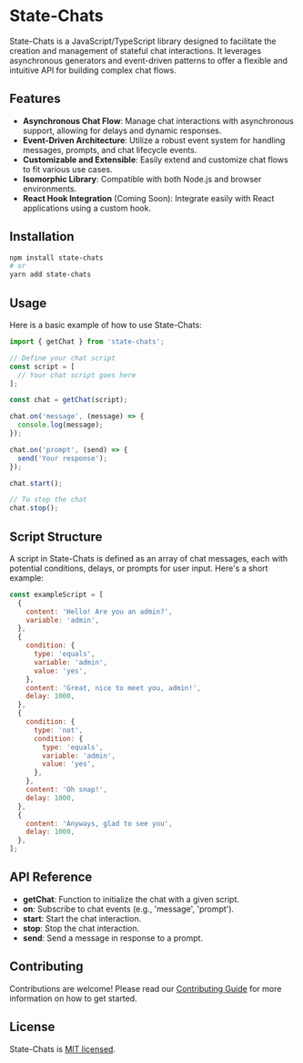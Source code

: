 # State-Chats

State-Chats is a JavaScript/TypeScript library designed to facilitate the creation and management of stateful chat interactions. It leverages asynchronous generators and event-driven patterns to offer a flexible and intuitive API for building complex chat flows.

## Features

- **Asynchronous Chat Flow**: Manage chat interactions with asynchronous support, allowing for delays and dynamic responses.
- **Event-Driven Architecture**: Utilize a robust event system for handling messages, prompts, and chat lifecycle events.
- **Customizable and Extensible**: Easily extend and customize chat flows to fit various use cases.
- **Isomorphic Library**: Compatible with both Node.js and browser environments.
- **React Hook Integration** (Coming Soon): Integrate easily with React applications using a custom hook.

## Installation

```bash
npm install state-chats
# or
yarn add state-chats
```

## Usage

Here is a basic example of how to use State-Chats:

```javascript
import { getChat } from 'state-chats';

// Define your chat script
const script = [
  // Your chat script goes here
];

const chat = getChat(script);

chat.on('message', (message) => {
  console.log(message);
});

chat.on('prompt', (send) => {
  send('Your response');
});

chat.start();

// To stop the chat
chat.stop();
```

## Script Structure

A script in State-Chats is defined as an array of chat messages, each with potential conditions, delays, or prompts for user input. Here's a short example:

```javascript
const exampleScript = [
  {
    content: 'Hello! Are you an admin?',
    variable: 'admin',
  },
  {
    condition: {
      type: 'equals',
      variable: 'admin',
      value: 'yes',
    },
    content: 'Great, nice to meet you, admin!',
    delay: 1000,
  },
  {
    condition: {
      type: 'not',
      condition: {
        type: 'equals',
        variable: 'admin',
        value: 'yes',
      },
    },
    content: 'Oh snap!',
    delay: 1000,
  },
  {
    content: 'Anyways, glad to see you',
    delay: 1000,
  },
];
```

## API Reference

- **getChat**: Function to initialize the chat with a given script.
- **on**: Subscribe to chat events (e.g., 'message', 'prompt').
- **start**: Start the chat interaction.
- **stop**: Stop the chat interaction.
- **send**: Send a message in response to a prompt.

## Contributing

Contributions are welcome! Please read our [Contributing Guide](CONTRIBUTING.md) for more information on how to get started.

## License

State-Chats is [MIT licensed](LICENSE).

